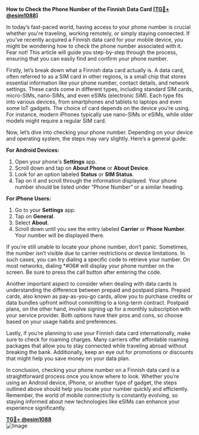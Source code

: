 **How to Check the Phone Number of the Finnish Data Card [[TG💪+ @esim1088](https://t.me/s/esim1088)]**

In today’s fast-paced world, having access to your phone number is crucial whether you're traveling, working remotely, or simply staying connected. If you’ve recently acquired a Finnish data card for your mobile device, you might be wondering how to check the phone number associated with it. Fear not! This article will guide you step-by-step through the process, ensuring that you can easily find and confirm your phone number.

Firstly, let’s break down what a Finnish data card actually is. A data card, often referred to as a SIM card in other regions, is a small chip that stores essential information like your phone number, contact details, and network settings. These cards come in different types, including standard SIM cards, micro-SIMs, nano-SIMs, and even eSIMs (electronic SIM). Each type fits into various devices, from smartphones and tablets to laptops and even some IoT gadgets. The choice of card depends on the device you’re using. For instance, modern iPhones typically use nano-SIMs or eSIMs, while older models might require a regular SIM card.

Now, let’s dive into checking your phone number. Depending on your device and operating system, the steps may vary slightly. Here’s a general guide:

**For Android Devices:**
1. Open your phone's **Settings** app.
2. Scroll down and tap on **About Phone** or **About Device**.
3. Look for an option labeled **Status** or **SIM Status**.
4. Tap on it and scroll through the information displayed. Your phone number should be listed under “Phone Number” or a similar heading.

**For iPhone Users:**
1. Go to your **Settings** app.
2. Tap on **General**.
3. Select **About**.
4. Scroll down until you see the entry labeled **Carrier** or **Phone Number**. Your number will be displayed there.

If you’re still unable to locate your phone number, don’t panic. Sometimes, the number isn’t visible due to carrier restrictions or device limitations. In such cases, you can try dialing a specific code to retrieve your number. On most networks, dialing *#06# will display your phone number on the screen. Be sure to press the call button after entering the code.

Another important aspect to consider when dealing with data cards is understanding the difference between prepaid and postpaid plans. Prepaid cards, also known as pay-as-you-go cards, allow you to purchase credits or data bundles upfront without committing to a long-term contract. Postpaid plans, on the other hand, involve signing up for a monthly subscription with your service provider. Both options have their pros and cons, so choose based on your usage habits and preferences.

Lastly, if you’re planning to use your Finnish data card internationally, make sure to check for roaming charges. Many carriers offer affordable roaming packages that allow you to stay connected while traveling abroad without breaking the bank. Additionally, keep an eye out for promotions or discounts that might help you save money on your data plan.

In conclusion, checking your phone number on a Finnish data card is a straightforward process once you know where to look. Whether you’re using an Android device, iPhone, or another type of gadget, the steps outlined above should help you locate your number quickly and efficiently. Remember, the world of mobile connectivity is constantly evolving, so staying informed about new technologies like eSIMs can enhance your experience significantly.

**[TG💪+ @esim1088](https://t.me/s/esim1088)**  
![Image](https://i.postimg.cc/Y0z9fWf4/image.png)